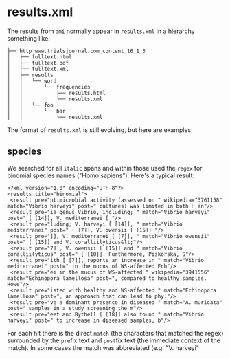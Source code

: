 # results.xml

The results from `ami` normally appear in `results.xml` in a hierarchy something like:
```
├── http_www.trialsjournal.com_content_16_1_3
│   ├── fulltext.html
│   ├── fulltext.pdf
│   ├── fulltext.xml
│   ├── results
│   │   └── word
│   │       └── frequencies
│   │           ├── results.html
│   │           └── results.xml
│   │   └── foo
│   │       └── bar
│   │           └── results.xml

```
The format of `results.xml` is still evolving, but here are examples:

## species

We searched for all `italic` spans and within those used the `regex` for binomial species names ("Homo sapiens"). Here's a typical result:
```
<?xml version="1.0" encoding="UTF-8"?>
<results title="binomial">
 <result pre="ntimicrobial activity (assessed on " wikipedia="3761158" match="Vibrio harveyi" post=" cultures) was limited in both H an"/>
 <result pre="ia genus Vibrio, including; " match="Vibrio harveyi" post=" [ [14]], V. mediterranei [ "/>
 <result pre="luding; V. harveyi [ [14]], " match="Vibrio mediterranei" post=" [ [7]], V. owensii [ [15]] "/>
 <result pre="]], V. mediterranei [ [7]], " match="Vibrio owensii" post=" [ [15]] and V. coralliilyticus&lt;"/>
 <result pre="7]], V. owensii [ [15]] and " match="Vibrio coralliilyticus" post=" [ [10]]. Furthermore, Piskorska, S"/>
 <result pre="ith [ [7]], reports an increase in " match="Vibrio mediterranei" post=" in the mucus of WS-affected Ech"/>
 <result pre="ei in the mucus of WS-affected " wikipedia="3941556" match="Echinopora lamellosa" post=", compared to healthy samples. Howe"/>
 <result pre="iated with healthy and WS-affected " match="Echinopora lamellosa" post=", an approach that can lead to phyl"/>
 <result pre="ve a dominant presence in diseased " match="A. muricata" post=" samples in a study screening the m"/>
 <result pre="eet and Bythell [ [18]] also found " match="Vibrio harveyi" post=" to increase in diseased samples, b"/>
 ```
For each hit there is the direct `match` (the characters that matched the regex) surrounded by the  `pre`fix text and 
`post`fix text (the immediate context of the match). In some cases the match was abbreviated (e.g. "V. harveyi"
